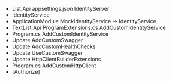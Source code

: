 * List.Api appsettings.json IdentityServer
* IdentityService
* ApplicationModule MockIdentityService -> IdentityService
* TextList.Api ProgramExtensions.cs AddCustomIdentityService
* Program.cs AddCustomIdentityService
* Update AddCustomSwagger
* Update AddCustomHealthChecks
* Update UseCustomSwagger
* Update HttpClientBuilderExtensions
* Program.cs AddCustomHttpClient
* [Authorize]